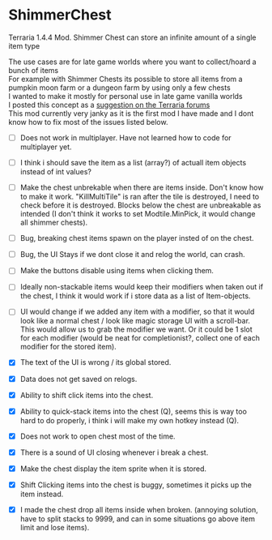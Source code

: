 # ShimmerChest
 Terraria 1.4.4 Mod. Shimmer Chest can store an infinite amount of a single item type


The use cases are for late game worlds where you want to collect/hoard a bunch of items  
For example with Shimmer Chests its possible to store all items from a pumpkin moon farm or a dungeon farm by using only a few chests  
I wanted to make it mostly for personal use in late game vanilla worlds  
I posted this concept as a [suggestion on the Terraria forums]((https://forums.terraria.org/index.php?threads/infinite-chests-for-single-items.115468/))  
This mod currently very janky as it is the first mod I have made and I dont know how to fix most of the issues listed below.  



- [ ] Does not work in multiplayer. Have not learned how to code for multiplayer yet.
- [ ] I think i should save the item as a list (array?) of actuall item objects instead of int values?
- [ ] Make the chest unbrekable when there are items inside. Don't know how to make it work. "KillMultiTile" is ran after the tile is destroyed, I need to check before it is destroyed. Blocks below the chest are unbreakable as intended (I don't think it works to set Modtile.MinPick, it would change all shimmer chests).
- [ ] Bug, breaking chest items spawn on the player insted of on the chest.
- [ ] Bug, the UI Stays if we dont close it and relog the world, can crash.
- [ ] Make the buttons disable using items when clicking them. 
- [ ] Ideally non-stackable items would keep their modifiers when taken out if the chest, I think it would work if i store data as a list of Item-objects.
- [ ] UI would change if we added any item with a modifier, so that it would look like a normal chest / look like magic storage UI with a scroll-bar. This would allow us to grab the modifier we want. Or it could be 1 slot for each modifier (would be neat for completionist?, collect one of each modifier for the stored item). 



- [X] The text of the UI is wrong / its global stored.
- [X] Data does not get saved on relogs.
- [X] Ability to shift click items into the chest.
- [X] Ability to quick-stack items into the chest (Q), seems this is way too hard to do properly, i think i will make my own hotkey instead (Q).
- [X] Does not work to open chest most of the time.
- [X] There is a sound of UI closing whenever i break a chest.
- [X] Make the chest display the item sprite when it is stored.
- [X] Shift Clicking items into the chest is buggy, sometimes it picks up the item instead.
- [X] I made the chest drop all items inside when broken. (annoying solution, have to split stacks to 9999, and can in some situations go above item limit and lose items).
